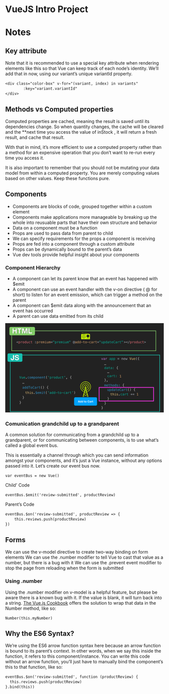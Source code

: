 # VueJS Intro Project
# Notes

## Key attribute

Note that it is recommended to use a special key attribute when rendering elements like this so that Vue can keep track of each node’s identity. We’ll add that in now, using our variant’s unique variantId property.

    <div class="color-box" v-for="(variant, index) in variants" 
            :key="variant.variantId"
    </div>

## Methods vs Computed properties

Computed properties are cached, meaning the result is saved until its dependencies change. So when quantity changes, the cache will be cleared and the **next time you access the value of inStock , it will return a fresh result, and cache that result.

With that in mind, it’s more efficient to use a computed property rather than a method for an expensive operation that you don’t want to re-run every time you access it.

It is also important to remember that you should not be mutating your data model from within a computed property. You are merely computing values based on other values. Keep these functions pure.

## Components

* Components are blocks of code, grouped together within a custom element
* Components make applications more manageable by breaking up the whole into reusuable parts that have their own structure and behavior
* Data on a component must be a function
* Props are used to pass data from parent to child
* We can specify requirements for the props a component is receiving
* Props are fed into a component through a custom attribute
* Props can be dynamically bound to the parent’s data
* Vue dev tools provide helpful insight about your components

### Component Hierarchy

* A component can let its parent know that an event has happened with $emit
* A component can use an event handler with the v-on directive ( @ for short) to listen for an event emission, which can trigger a method on the parent
* A component can $emit data along with the announcement that an event has occurred
* A parent can use data emitted from its child

![component-hierarchy](component-hierarchy.PNG)

### Comunication grandchild up to a grandparent

A common solution for communicating from a grandchild up to a grandparent, or for communicating between components, is to use what’s called a global event bus.

This is essentially a channel through which you can send information amongst your components, and it’s just a Vue instance, without any options passed into it. Let’s create our event bus now.

    var eventBus = new Vue()

Child' Code

    eventBus.$emit('review-submitted', productReview)

Parent’s Code

    eventBus.$on('review-submitted', productReview => {
        this.reviews.push(productReview)
    })

## Forms

We can use the v-model directive to create two-way binding on form elements
We can use the .number modifier to tell Vue to cast that value as a number, but there is a bug with it
We can use the .prevent event modifier to stop the page from reloading when the form is submitted

### Using **.number**

Using the .number modifier on v-model is a helpful feature, but please be aware there is a known bug with it. If the value is blank, it will turn back into a string. [The Vue.js Cookbook](https://vuejs.org/v2/cookbook/form-validation.html#Another-Example-of-Custom-Validation) offers the solution to wrap that data in the Number method, like so:

    Number(this.myNumber)

## Why the ES6 Syntax?

We’re using the ES6 arrow function syntax here because an arrow function is bound to its parent’s context. In other words, when we say this inside the function, it refers to this component/instance. You can write this code without an arrow function, you’ll just have to manually bind the component’s this to that function, like so:

    eventBus.$on('review-submitted', function (productReview) {
      this.reviews.push(productReview)
    }.bind(this))

